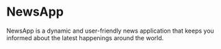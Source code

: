 # NewsApp
NewsApp is a dynamic and user-friendly news application that keeps you informed about the latest happenings around the world. 
